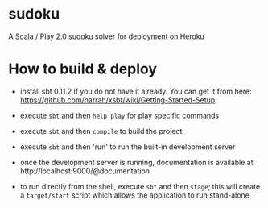 sudoku
======

A Scala / Play 2.0 sudoku solver for deployment on Heroku

How to build & deploy
=====================

* install sbt 0.11.2  if you do not have it already. You can get it from here: https://github.com/harrah/xsbt/wiki/Getting-Started-Setup

* execute `sbt` and then `help play` for play specific commands

* execute `sbt` and then `compile` to build the project

* execute `sbt` and then 'run' to run the built-in development server

* once the development server is running, documentation is available at http://localhost:9000/@documentation

* to run directly from the shell, execute `sbt` and then `stage`; this will create a `target/start` script which allows the application to run stand-alone


